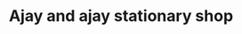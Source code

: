 ---
title: "Ajay and ajay stationary shop"
url: /hyderabad/ajay-and-ajay-stationary-shop/
shop: Schreibwaren
---